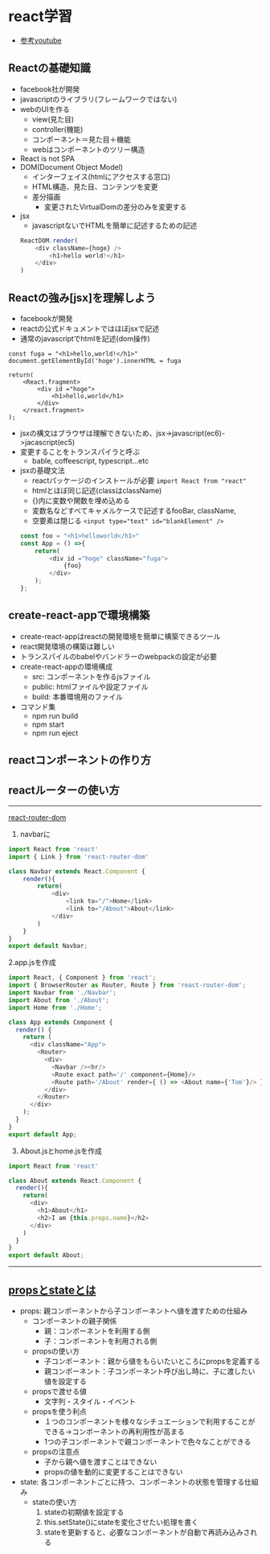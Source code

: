 # react学習
- [参考youtube](https://www.youtube.com/watch?v=Otrc2zAlJyM&list=PLX8Rsrpnn3IWKz6H5ZEPWBY8AKWwb9qq7&ab_channel=%E3%80%90%E3%81%A8%E3%82%89%E3%82%BC%E3%83%9F%E3%80%91%E3%83%88%E3%83%A9%E3%83%8F%E3%83%83%E3%82%AF%E3%81%AE%E3%82%A8%E3%83%B3%E3%82%B8%E3%83%8B%E3%82%A2%E5%AD%A6%E7%BF%92%E8%AC%9B%E5%BA%A7)

## Reactの基礎知識
- facebook社が開発
- javascriptのライブラリ(フレームワークではない)
- webのUIを作る
    - view(見た目)
    - controller(機能)
    - コンポーネント＝見た目＋機能
    - webはコンポーネントのツリー構造
- React is not SPA
- DOM(Document Object Model)
    - インターフェイス(htmlにアクセスする窓口)
    - HTML構造、見た目、コンテンツを変更
    - 差分描画
        - 変更されたVirtualDomの差分のみを変更する
- jsx
    - javascriptないでHTMLを簡単に記述するための記述
    ```js
    ReactDOM.render(
        <div className={hoge} />
            <h1>hello world!</h1>
        </div>
    )
    ```

## Reactの強み[jsx]を理解しよう
- facebookが開発
- reactの公式ドキュメントではほぼjsxで記述
- 通常のjavascriptでhtmlを記述(dom操作)
```js:通常のjavascript
const fuga = "<h1>hello,world!</h1>"
document.getElementById('hoge').innerHTML = fuga
```
```js:jsx
return(
    <React.fragment>
        <div id ="hoge">
            <h1>hello,world</h1>
        </div>
    </react.fragment>
);
```
- jsxの構文はブラウザは理解できないため、jsx->javascript(ec6)->jacascript(ec5)
- 変更することをトランスパイラと呼ぶ
    - bable, coffeescript, typescript...etc
- jsxの基礎文法
    - reactパッケージのインストールが必要
    `import React from "react"`
    - htmlとほぼ同じ記述(classはclassName)
    - {}内に変数や関数を埋め込める
    - 変数名などすべてキャメルケースで記述するfooBar, className, 
    - 空要素は閉じる
    `<input type="text" id="blankElement" />`
    ```js
    const foo = "<h1>helloworld</h1>"
    const App = () =>{
        return(
            <div id ="hoge" className="fuga">
                {foo}
            </div>
        );
    };
    ```

## create-react-appで環境構築
- create-react-appはreactの開発環境を簡単に構築できるツール
- react開発環境の構築は難しい
- トランスパイルのbabelやバンドラーのwebpackの設定が必要 
- create-react-appの環境構成
    - src: コンポーネントを作るjsファイル
    - public: htmlファイルや設定ファイル
    - build: 本番環境用のファイル
- コマンド集
    - npm run build
    - npm start
    - npm run eject

## reactコンポーネントの作り方
## reactルーターの使い方

--------------------------------------------------------------
[react-router-dom](https://qiita.com/k-penguin-sato/items/e46725edba00013a8300)
1. navbarに
```js:Navbar.js
import React from 'react'
import { Link } from 'react-router-dom'

class Navbar extends React.Component {
    render(){
        return(
            <div>
                <link to="/">Home</link>
                <link to="/About">About</link>
            </div>
        )
    }
}
export default Navbar;
```
2.app.jsを作成
```js:App.js
import React, { Component } from 'react';
import { BrowserRouter as Router, Route } from 'react-router-dom';
import Navbar from './Navbar';
import About from './About';
import Home from './Home';

class App extends Component {
  render() {
    return (
      <div className="App">
        <Router>
          <div>
            <Navbar /><hr/>
            <Route exact path='/' component={Home}/>
            <Route path='/About' render={ () => <About name={'Tom'}/> }/>
          </div>
        </Router>
      </div>
    );
  }
}
export default App;
```

3. About.jsとhome.jsを作成
```js:About.js
import React from 'react'

class About extends React.Component {
  render(){
    return(
      <div>
        <h1>About</h1>
        <h2>I am {this.props.name}</h2>
      </div>
    )
  }
}
export default About;
```
--------------------------------
## [propsとstateとは](https://qiita.com/rio_threehouse/items/7632f5a593cf218b9504)
- props: 親コンポーネントから子コンポーネントへ値を渡すための仕組み
    - コンポーネントの親子関係
        - 親：コンポーネントを利用する側
        - 子：コンポーネントを利用される側
    - propsの使い方
        - 子コンポーネント：親から値をもらいたいところにpropsを定義する
        - 親コンポーネント：子コンポーネント呼び出し時に、子に渡したい値を設定する
    - propsで渡せる値
        - 文字列・スタイル・イベント
    - propsを使う利点
        - １つのコンポーネントを様々なシチュエーションで利用することができる→コンポーネントの再利用性が高まる
        - 1つの子コンポーネントで親コンポーネントで色々なことができる
    - propsの注意点
        - 子から親へ値を渡すことはできない
        - propsの値を動的に変更することはできない
- state: 各コンポーネントごとに持つ、コンポーネントの状態を管理する仕組み
    - stateの使い方
        1. stateの初期値を設定する
        2. this.setState()にstateを変化させたい処理を書く
        3. stateを更新すると、必要なコンポーネントが自動で再読み込みされる
